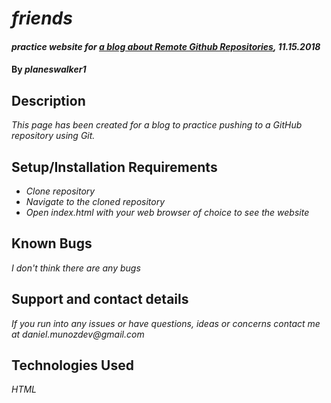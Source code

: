 # _friends_

#### _practice website for [a blog about Remote Github Repositories](https://codinglead.github.io/github/Github-remote-repositories), 11.15.2018_

#### By _**planeswalker1**_

## Description

_This page has been created for a blog to practice pushing to a GitHub repository using Git._

## Setup/Installation Requirements

* _Clone repository_
* _Navigate to the cloned repository_
* _Open index.html with your web browser of choice to see the website_

## Known Bugs

_I don't think there are any bugs_

## Support and contact details

_If you run into any issues or have questions, ideas or concerns contact me at daniel.munozdev@gmail.com_

## Technologies Used

_HTML_
